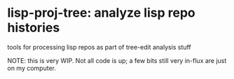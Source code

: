 lisp-proj-tree: analyze lisp repo histories 
===========================================

tools for processing lisp repos as part of tree-edit analysis stuff

NOTE: this is very WIP. Not all code is up; a few bits still very
in-flux are just on my computer.
